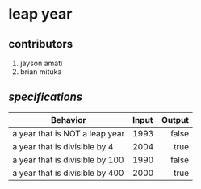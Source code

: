 # leap year
## contributors
1. jayson amati
2. brian mituka

## _specifications_  
|Behavior | Input |Output
|--------|:------|-----:|
| a year that is NOT a leap year |1993 |false |
|a year that is divisible by 4|2004|true|
|a year that is divisible by 100|1990|false|
|a year that is divisible by 400|2000|true|
